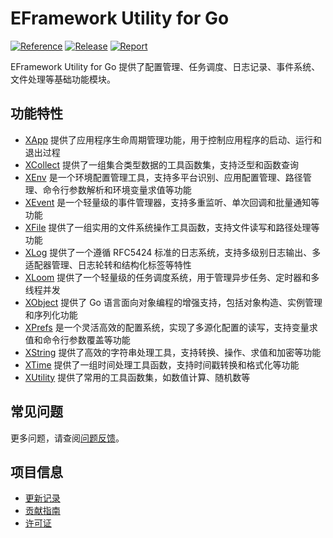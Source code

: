 # EFramework Utility for Go

[![Reference](https://pkg.go.dev/badge/github.com/eframework-org/GO.UTIL.svg)](https://pkg.go.dev/github.com/eframework-org/GO.UTIL)
[![Release](https://img.shields.io/github/v/tag/eframework-org/GO.UTIL)](https://github.com/eframework-org/GO.UTIL/tags)
[![Report](https://goreportcard.com/badge/github.com/eframework-org/GO.UTIL)](https://goreportcard.com/report/github.com/eframework-org/GO.UTIL)

EFramework Utility for Go 提供了配置管理、任务调度、日志记录、事件系统、文件处理等基础功能模块。

## 功能特性

- [XApp](XApp/README.md) 提供了应用程序生命周期管理功能，用于控制应用程序的启动、运行和退出过程
- [XCollect](XCollect/README.md) 提供了一组集合类型数据的工具函数集，支持泛型和函数查询
- [XEnv](XEnv/README.md) 是一个环境配置管理工具，支持多平台识别、应用配置管理、路径管理、命令行参数解析和环境变量求值等功能
- [XEvent](XEvent/README.md) 是一个轻量级的事件管理器，支持多重监听、单次回调和批量通知等功能
- [XFile](XFile/README.md) 提供了一组实用的文件系统操作工具函数，支持文件读写和路径处理等功能
- [XLog](XLog/README.md) 提供了一个遵循 RFC5424 标准的日志系统，支持多级别日志输出、多适配器管理、日志轮转和结构化标签等特性
- [XLoom](XLoom/README.md) 提供了一个轻量级的任务调度系统，用于管理异步任务、定时器和多线程并发
- [XObject](XObject/README.md) 提供了 Go 语言面向对象编程的增强支持，包括对象构造、实例管理和序列化功能
- [XPrefs](XPrefs/README.md) 是一个灵活高效的配置系统，实现了多源化配置的读写，支持变量求值和命令行参数覆盖等功能
- [XString](XString/README.md) 提供了高效的字符串处理工具，支持转换、操作、求值和加密等功能
- [XTime](XTime/README.md) 提供了一组时间处理工具函数，支持时间戳转换和格式化等功能
- [XUtility](XUtility/README.md) 提供了常用的工具函数集，如数值计算、随机数等

## 常见问题

更多问题，请查阅[问题反馈](CONTRIBUTING.md#问题反馈)。

## 项目信息

- [更新记录](CHANGELOG.md)
- [贡献指南](CONTRIBUTING.md)
- [许可证](LICENSE)
